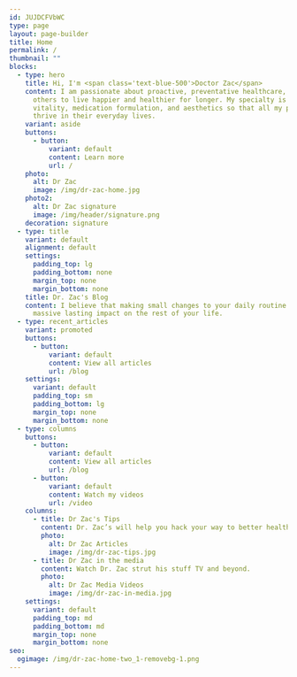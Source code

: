 ```yaml
---
id: JUJDCFVbWC
type: page
layout: page-builder
title: Home
permalink: /
thumbnail: ""
blocks:
  - type: hero
    title: Hi, I'm <span class='text-blue-500'>Doctor Zac</span>
    content: I am passionate about proactive, preventative healthcare, and inspiring
      others to live happier and healthier for longer. My specialty is bespoke
      vitality, medication formulation, and aesthetics so that all my patients
      thrive in their everyday lives.
    variant: aside
    buttons:
      - button:
          variant: default
          content: Learn more
          url: /
    photo:
      alt: Dr Zac
      image: /img/dr-zac-home.jpg
    photo2:
      alt: Dr Zac signature
      image: /img/header/signature.png
    decoration: signature
  - type: title
    variant: default
    alignment: default
    settings:
      padding_top: lg
      padding_bottom: none
      margin_top: none
      margin_bottom: none
    title: Dr. Zac's Blog
    content: I believe that making small changes to your daily routine can have
      massive lasting impact on the rest of your life.
  - type: recent_articles
    variant: promoted
    buttons:
      - button:
          variant: default
          content: View all articles
          url: /blog
    settings:
      variant: default
      padding_top: sm
      padding_bottom: lg
      margin_top: none
      margin_bottom: none
  - type: columns
    buttons:
      - button:
          variant: default
          content: View all articles
          url: /blog
      - button:
          variant: default
          content: Watch my videos
          url: /video
    columns:
      - title: Dr Zac's Tips
        content: Dr. Zac’s will help you hack your way to better health.
        photo:
          alt: Dr Zac Articles
          image: /img/dr-zac-tips.jpg
      - title: Dr Zac in the media
        content: Watch Dr. Zac strut his stuff TV and beyond.
        photo:
          alt: Dr Zac Media Videos
          image: /img/dr-zac-in-media.jpg
    settings:
      variant: default
      padding_top: md
      padding_bottom: md
      margin_top: none
      margin_bottom: none
seo:
  ogimage: /img/dr-zac-home-two_1-removebg-1.png
---
```

